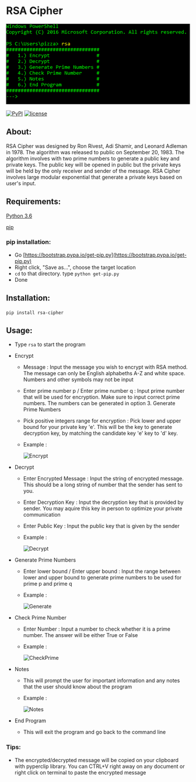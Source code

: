 # RSA Cipher

![menu](https://github.com/PizzaPat/RSA_Cipher/blob/master/screenshots/menu.png)

[![PyPI](https://img.shields.io/pypi/v/RSA-Cipher.svg)](https://pypi.python.org/pypi/RSA-Cipher)
[![license](https://img.shields.io/github/license/mashape/apistatus.svg)]()

## About:
RSA Cipher was designed by Ron Rivest, Adi Shamir, and Leonard Adleman in 1978. The algorithm was released to public on September 20, 1983. The algorithm involves with two prime numbers to generate a public key and private keys. The public key will be opened in public but the private keys will be held by the only receiver and sender of the message. RSA Cipher involves large modular exponential that generate a private keys based on user's input. 

## Requirements:
[Python 3.6](https://www.python.org/downloads/release/python-361/)

[pip](https://bootstrap.pypa.io/get-pip.py)

### pip installation:
- Go [https://bootstrap.pypa.io/get-pip.py](https://bootstrap.pypa.io/get-pip.py)
- Right click, "Save as...", choose the target location
- ```cd``` to that directory. type ```python get-pip.py```
- Done


## Installation:
```pip install rsa-cipher```

## Usage:
- Type ```rsa``` to start the program
- Encrypt
  - Message : Input the message you wish to encrypt with RSA method. The message can only be English alphabeths A-Z and white space. Numbers and other symbols may not be input
  - Enter prime number p / Enter prime number q : Input prime number that will be used for encryption. Make sure to input correct prime numbers. The numbers can be generated in option 3. Generate Prime Numbers
  - Pick positive integers range for encryption : Pick lower and upper bound for your private key 'e'. This will be the key to generate decryption key, by matching the candidate key 'e' key to 'd' key.
  - Example :

    ![Encrypt](https://github.com/PizzaPat/RSA_Cipher/blob/master/screenshots/encryption.png)
    
- Decrypt
  - Enter Encrypted Message : Input the string of encrypted message. This should be a long string of number that the sender has sent to you.
  - Enter Decryption Key : Input the decryption key that is provided by sender. You may aquire this key in person to optimize your private communication
  - Enter Public Key : Input the public key that is given by the sender

  - Example :
  
    ![Decrypt](https://github.com/PizzaPat/RSA_Cipher/blob/master/screenshots/decryption.png)

- Generate Prime Numbers
  - Enter lower bound / Enter upper bound : Input the range between lower and upper bound to generate prime numbers to be used for prime p and prime q

  - Example :
  
    ![Generate](https://github.com/PizzaPat/RSA_Cipher/blob/master/screenshots/generatePrime.png)

- Check Prime Number
  - Enter Number : Input a number to check whether it is a prime number. The answer will be either True or False

  - Example :
  
    ![CheckPrime](https://github.com/PizzaPat/RSA_Cipher/blob/master/screenshots/isPrime.png)

- Notes
  - This will prompt the user for important information and any notes that the user should know about the program
  
  - Example :
  
    ![Notes](https://github.com/PizzaPat/RSA_Cipher/blob/master/screenshots/notes.png)  
  
- End Program
  - This will exit the program and go back to the command line
  
### Tips:
  - The encrypted/decrypted message will be copied on your clipboard with pyperclip library. You can CTRL+V right away on any document or right click on terminal to paste the encrypted message
